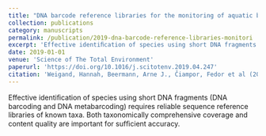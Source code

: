 ```yaml
---
title: "DNA barcode reference libraries for the monitoring of aquatic biota in Europe: Gap-analysis and recommendations for future work"
collection: publications
category: manuscripts
permalink: /publication/2019-dna-barcode-reference-libraries-monitori
excerpt: 'Effective identiﬁcation of species using short DNA fragments (DNA barcoding and DNA metabarcoding) requires reliable sequence reference libraries of known taxa.'
date: 2019-01-01
venue: 'Science of The Total Environment'
paperurl: 'https://doi.org/10.1016/j.scitotenv.2019.04.247'
citation: 'Weigand, Hannah, Beermann, Arne J., Čiampor, Fedor et al (2019). &quot;DNA barcode reference libraries for the monitoring of aquatic biota in Europe: Gap-analysis and recommendations for future work.&quot; <i>Science of The Total Environment</i> 678: 499--524.'
---
```


Effective identiﬁcation of species using short DNA fragments (DNA barcoding and DNA metabarcoding) requires reliable sequence reference libraries of known taxa.  Both taxonomically comprehensive coverage and content quality are important for sufﬁcient accuracy.
